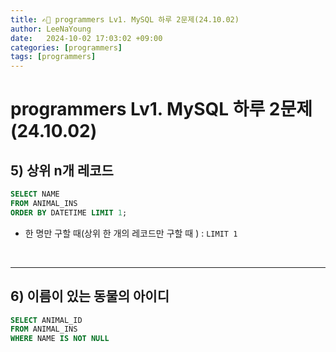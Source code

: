 ```yaml
---
title: ✍🏻 programmers Lv1. MySQL 하루 2문제(24.10.02)
author: LeeNaYoung
date:   2024-10-02 17:03:02 +09:00
categories: [programmers]
tags: [programmers]
---
```


# programmers Lv1. MySQL 하루 2문제(24.10.02)

## 5) 상위 n개 레코드

```sql
SELECT NAME
FROM ANIMAL_INS
ORDER BY DATETIME LIMIT 1;
``` 
- 한 명만 구할 때(상위 한 개의 레코드만 구할 때 ) : `LIMIT 1`


<br>

---

## 6) 이름이 있는 동물의 아이디

```sql
SELECT ANIMAL_ID
FROM ANIMAL_INS
WHERE NAME IS NOT NULL
```